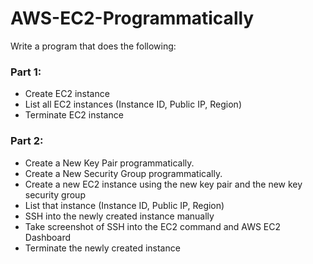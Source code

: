 # AWS-EC2-Programmatically
Write a program that does the following:

### Part 1:
- Create EC2 instance
- List all EC2 instances (Instance ID, Public IP, Region)
- Terminate EC2 instance

### Part 2:
- Create a New Key Pair programmatically.
- Create a New Security Group programmatically.
- Create a new EC2 instance using the new key pair and the new key security group
- List that instance (Instance ID, Public IP, Region)
- SSH into the newly created instance manually
- Take screenshot of SSH into the EC2 command and AWS EC2 Dashboard
- Terminate the newly created instance
